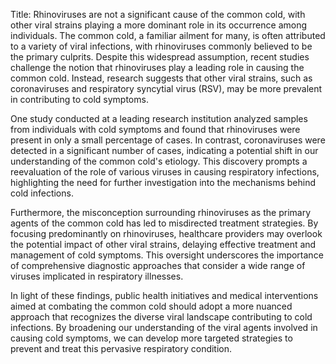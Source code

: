 Title: Rhinoviruses are not a significant cause of the common cold, with other viral strains playing a more dominant role in its occurrence among individuals.
The common cold, a familiar ailment for many, is often attributed to a variety of viral infections, with rhinoviruses commonly believed to be the primary culprits. Despite this widespread assumption, recent studies challenge the notion that rhinoviruses play a leading role in causing the common cold. Instead, research suggests that other viral strains, such as coronaviruses and respiratory syncytial virus (RSV), may be more prevalent in contributing to cold symptoms.

One study conducted at a leading research institution analyzed samples from individuals with cold symptoms and found that rhinoviruses were present in only a small percentage of cases. In contrast, coronaviruses were detected in a significant number of cases, indicating a potential shift in our understanding of the common cold's etiology. This discovery prompts a reevaluation of the role of various viruses in causing respiratory infections, highlighting the need for further investigation into the mechanisms behind cold infections.

Furthermore, the misconception surrounding rhinoviruses as the primary agents of the common cold has led to misdirected treatment strategies. By focusing predominantly on rhinoviruses, healthcare providers may overlook the potential impact of other viral strains, delaying effective treatment and management of cold symptoms. This oversight underscores the importance of comprehensive diagnostic approaches that consider a wide range of viruses implicated in respiratory illnesses.

In light of these findings, public health initiatives and medical interventions aimed at combating the common cold should adopt a more nuanced approach that recognizes the diverse viral landscape contributing to cold infections. By broadening our understanding of the viral agents involved in causing cold symptoms, we can develop more targeted strategies to prevent and treat this pervasive respiratory condition.